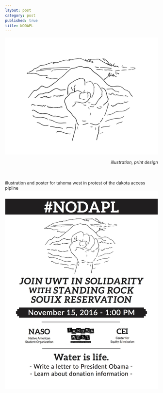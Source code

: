 ```yaml
---
layout: post
category: post
published: true
title: NODAPL
---
```

![NODAPL Drawing](/media/NODAPL-drawing.jpeg)
<!--more-->
<span class='date' style='float:right;'>*illustration, print design*</span>  \
  \
  \
  \
illustration and poster for tahoma west in protest of the dakota access pipline
  \
![NODAPL Poster](/media/nodapl-poster.jpeg)
